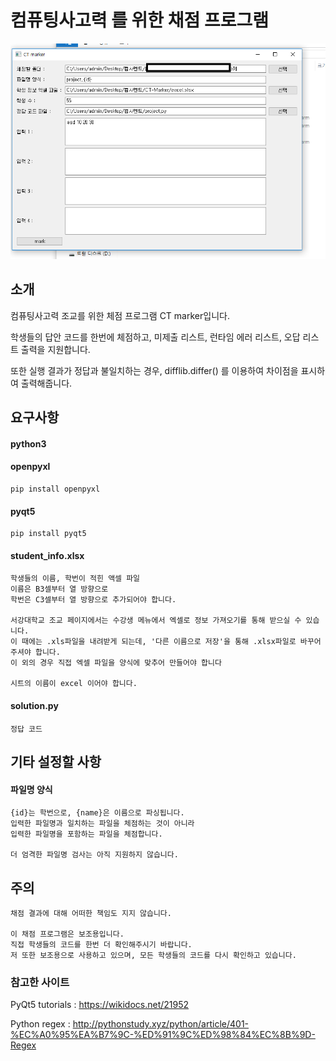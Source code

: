 # 컴퓨팅사고력 를 위한 채점 프로그램

![](./capture.PNG)

## 소개

컴퓨팅사고력 조교를 위한 체점 프로그램 CT marker입니다.

학생들의 답안 코드를 한번에 체점하고, 미제출 리스트, 런타임 에러 리스트, 오답 리스트 출력을 지원합니다.

또한 실행 결과가 정답과 불일치하는 경우, difflib.differ() 를 이용하여 차이점을 표시하여 출력해줍니다.



## 요구사항

#### python3

#### openpyxl

```shell
pip install openpyxl
```

#### pyqt5

```
pip install pyqt5
```

#### student_info.xlsx

```
학생들의 이름, 학번이 적힌 액셀 파일
이름은 B3셀부터 열 방향으로
학번은 C3셀부터 열 방향으로 추가되어야 합니다.

서강대학교 조교 페이지에서는 수강생 메뉴에서 엑셀로 정보 가져오기를 통해 받으실 수 있습니다.
이 때에는 .xls파일을 내려받게 되는데, '다른 이름으로 저장'을 통해 .xlsx파일로 바꾸어주셔야 합니다. 
이 외의 경우 직접 엑셀 파일을 양식에 맞추어 만들어야 합니다

시트의 이름이 excel 이어야 합니다.
```

#### solution.py

```
정답 코드
```

## 기타 설정할 사항

#### 파일명 양식

```
{id}는 학번으로, {name}은 이름으로 파싱됩니다.
입력한 파일명과 일치하는 파일을 체점하는 것이 아니라
입력한 파일명을 포함하는 파일을 체점합니다.

더 엄격한 파일명 검사는 아직 지원하지 않습니다.
```

## 주의

```
채점 결과에 대해 어떠한 책임도 지지 않습니다.

이 채점 프로그램은 보조용입니다.
직접 학생들의 코드를 한번 더 확인해주시기 바랍니다.
저 또한 보조용으로 사용하고 있으며, 모든 학생들의 코드를 다시 확인하고 있습니다.
```

### 참고한 사이트
PyQt5 tutorials : https://wikidocs.net/21952

Python regex : http://pythonstudy.xyz/python/article/401-%EC%A0%95%EA%B7%9C-%ED%91%9C%ED%98%84%EC%8B%9D-Regex
